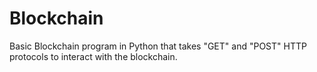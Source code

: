 # Blockchain
Basic Blockchain program in Python that takes "GET" and "POST" HTTP protocols to interact with the blockchain.
